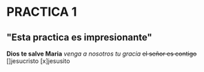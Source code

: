# PRACTICA 1
## "Esta practica es impresionante"
**Dios te salve Maria**
_venga a nosotros tu gracia_ 
~~el señor es contigo~~
[]jesucristo
[x]jesusito
